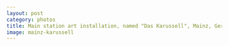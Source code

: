 ```yaml
---
layout: post
category: photos
title: Main station art installation, named "Das Karussell", Mainz, Germany.
image: mainz-karussell
---
```

